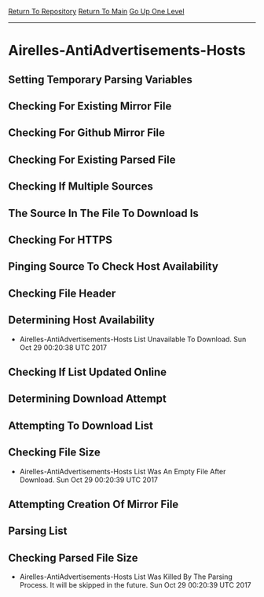 [Return To Repository](https://github.com/deathbybandaid/piholeparser/)
[Return To Main](https://github.com/deathbybandaid/piholeparser/blob/master/RecentRunLogs/Mainlog.md)
[Go Up One Level](https://github.com/deathbybandaid/piholeparser/blob/master/RecentRunLogs/TopLevelScripts/30-Processing-Blacklists.md)
____________________________________
# Airelles-AntiAdvertisements-Hosts
## Setting Temporary Parsing Variables
## Checking For Existing Mirror File
## Checking For Github Mirror File
## Checking For Existing Parsed File
## Checking If Multiple Sources
## The Source In The File To Download Is
## Checking For HTTPS
## Pinging Source To Check Host Availability
## Checking File Header
## Determining Host Availability
* Airelles-AntiAdvertisements-Hosts List Unavailable To Download. Sun Oct 29 00:20:38 UTC 2017
## Checking If List Updated Online
## Determining Download Attempt
## Attempting To Download List
## Checking File Size
* Airelles-AntiAdvertisements-Hosts List Was An Empty File After Download. Sun Oct 29 00:20:39 UTC 2017
## Attempting Creation Of Mirror File
## Parsing List
## Checking Parsed File Size
* Airelles-AntiAdvertisements-Hosts List Was Killed By The Parsing Process. It will be skipped in the future. Sun Oct 29 00:20:39 UTC 2017

